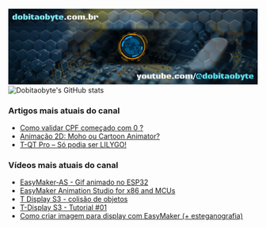 ![Welcome to Do bit Ao Byte](./dobitaobyte-github.jpg)
![Dobitaobyte's GitHub stats](https://github-readme-stats.vercel.app/api?username=DjamesSuhanko&show_icons=true&theme=radical)

### Artigos mais atuais do canal
<!-- BLOG-POST-LIST:START -->
- [Como validar CPF começado com 0 ?](https://www.dobitaobyte.com.br/como-validar-cpf-comecado-com-0/)
- [Animação 2D: Moho ou Cartoon Animator?](https://www.dobitaobyte.com.br/animacao-2d-moho-ou-cartoon-animator/)
- [T-QT Pro – Só podia ser LILYGO!](https://www.dobitaobyte.com.br/t-qt-pro-so-podia-ser-lilygo/)
<!-- BLOG-POST-LIST:END -->

### Vídeos mais atuais do canal
<!-- YOUTUBE-POST-LIST:START -->
- [EasyMaker-AS - Gif animado no ESP32](https://www.youtube.com/watch?v=FxwwzkmMvfE)
- [EasyMaker Animation Studio for x86 and MCUs](https://www.youtube.com/watch?v=3nGWqujnzlQ)
- [T Display S3 - colisão de objetos](https://www.youtube.com/watch?v=VjoNu9SCD40)
- [T-Display S3 - Tutorial #01](https://www.youtube.com/watch?v=CCTERa9nWV0)
- [Como criar imagem para display com EasyMaker &lpar;+ esteganografia&rpar;](https://www.youtube.com/watch?v=gb42V88JtKU)
<!-- YOUTUBE-POST-LIST:END -->